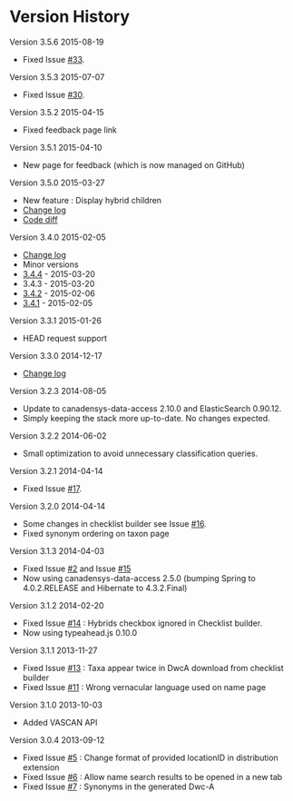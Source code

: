 Version History
===============

Version 3.5.6 2015-08-19
* Fixed Issue [#33](https://github.com/Canadensys/vascan/issues/33).

Version 3.5.3 2015-07-07
* Fixed Issue [#30](https://github.com/Canadensys/vascan/issues/30).

Version 3.5.2 2015-04-15
* Fixed feedback page link

Version 3.5.1 2015-04-10
* New page for feedback (which is now managed on GitHub)

Version 3.5.0 2015-03-27
* New feature : Display hybrid children
* [Change log](https://github.com/Canadensys/vascan/milestones/3.5.0)
* [Code diff](https://github.com/Canadensys/vascan/compare/3.4.4...3.5.0)

Version 3.4.0 2015-02-05
* [Change log](https://github.com/Canadensys/vascan/milestones/3.4)
* Minor versions
 * [3.4.4](https://github.com/Canadensys/vascan/milestones/3.4.4) - 2015-03-20
 * 3.4.3 - 2015-03-20
 * [3.4.2](https://github.com/Canadensys/vascan/milestones/3.4.2) - 2015-02-06
 * [3.4.1](https://github.com/Canadensys/vascan/milestones/3.4.1) - 2015-02-05
 
Version 3.3.1 2015-01-26
* HEAD request support

Version 3.3.0 2014-12-17
* [Change log](https://github.com/Canadensys/vascan/milestones/3.3)

Version 3.2.3 2014-08-05
* Update to canadensys-data-access 2.10.0 and ElasticSearch 0.90.12.
* Simply keeping the stack more up-to-date. No changes expected.

Version 3.2.2 2014-06-02
* Small optimization to avoid unnecessary classification queries.

Version 3.2.1 2014-04-14
* Fixed Issue [#17](https://github.com/Canadensys/vascan/issues/17).

Version 3.2.0 2014-04-14
* Some changes in checklist builder see Issue [#16](https://github.com/Canadensys/vascan/issues/16).
* Fixed synonym ordering on taxon page

Version 3.1.3 2014-04-03
* Fixed Issue [#2](https://github.com/Canadensys/vascan/issues/2) and Issue [#15](https://github.com/Canadensys/vascan/issues/15)
* Now using canadensys-data-access 2.5.0 (bumping Spring to 4.0.2.RELEASE and Hibernate to 4.3.2.Final)

Version 3.1.2 2014-02-20
* Fixed Issue [#14](https://github.com/Canadensys/vascan/issues/14) : Hybrids checkbox ignored in Checklist builder.
* Now using typeahead.js 0.10.0

Version 3.1.1 2013-11-27
* Fixed Issue [#13](https://github.com/Canadensys/vascan/issues/13) : 
Taxa appear twice in DwcA download from checklist builder
* Fixed Issue [#11](https://github.com/Canadensys/vascan/issues/11) : Wrong vernacular language used on name page

Version 3.1.0 2013-10-03
* Added VASCAN API

Version 3.0.4 2013-09-12
* Fixed Issue [#5](https://github.com/Canadensys/vascan/issues/5) : Change format of provided locationID in distribution extension
* Fixed Issue [#6](https://github.com/Canadensys/vascan/issues/6) : Allow name search results to be opened in a new tab
* Fixed Issue [#7](https://github.com/Canadensys/vascan/issues/7) : Synonyms in the generated Dwc-A 
